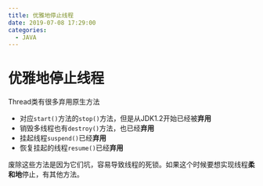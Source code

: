 ```yaml
---
title: 优雅地停止线程
date: 2019-07-08 17:29:00
categories:
  - JAVA
---
```


# 优雅地停止线程
<!-- more -->
Thread类有很多弃用原生方法

* 对应`start()`方法的`stop()`方法，但是从JDK1.2开始已经被**弃用**
* 销毁多线程也有`destroy()`方法，也已经**弃用**
* 挂起线程`suspend()`已经**弃用**
* 恢复挂起的线程`resume()`已经**弃用**

废除这些方法是因为它们坑，容易导致线程的死锁。如果这个时候要想实现线程**柔和地**停止，有其他方法。


